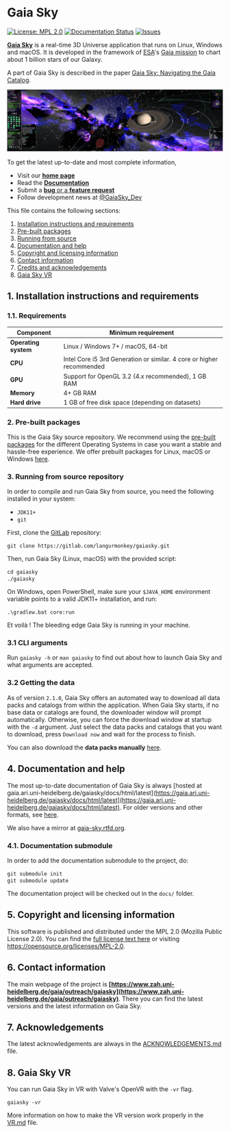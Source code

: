 # Gaia Sky

[![License: MPL 2.0](https://img.shields.io/badge/License-MPL%202.0-brightgreen.svg)](https://opensource.org/licenses/MPL-2.0)
[![Documentation Status](https://readthedocs.org/projects/gaia-sky/badge/?version=latest)](https://gaia.ari.uni-heidelberg.de/gaiasky/docs/html/latest)
[![Issues](https://img.shields.io/badge/issues-open-bbbb00.svg)](https://gitlab.com/langurmonkey/gaiasky/issues)

[**Gaia Sky**](https://zah.uni-heidelberg.de/gaia/outreach/gaiasky) is a real-time 3D Universe application that
runs on Linux, Windows and macOS. It is developed in the framework of
[ESA](https://www.esa.int/ESA)'s [Gaia mission](https://sci.esa.int/gaia) to chart about 1 billion stars of our Galaxy.

A part of Gaia Sky is described in the paper [Gaia Sky: Navigating the Gaia Catalog](https://dx.doi.org/10.1109/TVCG.2018.2864508).

<img src="header.jpg" alt="Gaia Sky header" style="max-height: 20em;" />

To get the latest up-to-date and most complete information,

*  Visit our [**home page**](https://zah.uni-heidelberg.de/gaia/outreach/gaiasky)
*  Read the [**Documentation**](https://gaia.ari.uni-heidelberg.de/gaiasky/docs/html/latest)
*  Submit a [**bug** or a **feature request**](https://gitlab.com/langurmonkey/gaiasky/issues)
*  Follow development news at [@GaiaSky_Dev](https://twitter.com/GaiaSky_Dev)

This file contains the following sections:

1. [Installation instructions and requirements](#1-installation-instructions-and-requirements)
2. [Pre-built packages](#2-pre-built-packages)
3. [Running from source](#3-running-from-source-repository)
4. [Documentation and help](#4-documentation-and-help)
5. [Copyright and licensing information](#5-copyright-and-licensing-information)
6. [Contact information](#6-contact-information)
7. [Credits and acknowledgements](#7-acknowledgements)
8. [Gaia Sky VR](#8-gaia-sky-vr)

##  1. Installation instructions and requirements

### 1.1. Requirements

| Component             | Minimum requirement                                                            |
|-----------------------|--------------------------------------------------------------------------------|
| **Operating system**  | Linux / Windows 7+ / macOS, 64-bit                                             |
| **CPU**               | Intel Core i5 3rd Generation or similar. 4 core or higher recommended          |
| **GPU**               | Support for OpenGL 3.2 (4.x recommended),  1 GB RAM                            |
| **Memory**            | 4+ GB RAM                                                                      |
| **Hard drive**        | 1 GB of free disk space (depending on datasets)                                |

### 2. Pre-built packages

This is the Gaia Sky source repository. We recommend using the [pre-built packages](https://zah.uni-heidelberg.de/gaia/outreach/gaiasky/downloads)
for the different Operating Systems in case you want a stable and hassle-free experience. We offer prebuilt packages for Linux, macOS or 
Windows [here](https://zah.uni-heidelberg.de/gaia/outreach/gaiasky/downloads/).


### 3. Running from source repository

In order to compile and run Gaia Sky from source, you need the following installed in your system:

- `JDK11+`
- `git`

First, clone the [GitLab](https://gitlab.com/langurmonkey/gaiasky) repository:

```console
git clone https://gitlab.com/langurmonkey/gaiasky.git
```

Then, run Gaia Sky (Linux, macOS) with the provided script:

```console
cd gaiasky
./gaiasky
```

On Windows, open PowerShell, make sure your `$JAVA_HOME` environment variable points to a valid JDK11+ installation, and run:

```batchfile
.\gradlew.bat core:run
```

Et voilà ! The bleeding edge Gaia Sky is running in your machine.


### 3.1 CLI arguments

Run `gaiasky -h` or `man gaiasky` to find out about how to launch Gaia Sky and what arguments are accepted.

### 3.2 Getting the data

As of version `2.1.0`, Gaia Sky offers an automated way to download all data packs and catalogs from within the application. When Gaia Sky starts, if no base data or catalogs are found, the downloader window will prompt automatically. Otherwise, you can force the download window at startup with the `-d` argument. Just select the data packs and catalogs that you want to download, press `Download now` and wait for the process to finish.

You can also download the **data packs manually** [here](https://gaia.ari.uni-heidelberg.de/gaiasky/files/autodownload/).


##  4. Documentation and help

The most up-to-date documentation of Gaia Sky is always [hosted at gaia.ari.uni-heidelberg.de/gaiasky/docs/html/latest](https://gaia.ari.uni-heidelberg.de/gaiasky/docs/html/latest](https://gaia.ari.uni-heidelberg.de/gaiasky/docs/html/latest). For older versions and other formats, see [here](https://gaia.ari.uni-heidelberg.de/gaiasky/docs).

We also have a mirror at [gaia-sky.rtfd.org](https://gaia-sky.readthedocs.io).

### 4.1. Documentation submodule

In order to add the documentation submodule to the project, do:

```console
git submodule init
git submodule update
```

The documentation project will be checked out in the `docs/` folder.

##  5. Copyright and licensing information

This software is published and distributed under the MPL 2.0
(Mozilla Public License 2.0). You can find the [full license
text here](/LICENSE.md)
or visiting https://opensource.org/licenses/MPL-2.0.

##  6. Contact information

The main webpage of the project is
**[https://www.zah.uni-heidelberg.de/gaia/outreach/gaiasky](https://www.zah.uni-heidelberg.de/gaia/outreach/gaiasky)**. There you can find
the latest versions and the latest information on Gaia Sky.

##  7. Acknowledgements

The latest acknowledgements are always in the [ACKNOWLEDGEMENTS.md](/ACKNOWLEDGEMENTS.md) file.

##  8. Gaia Sky VR

You can run Gaia Sky in VR with Valve's OpenVR with the `-vr` flag.

```console
gaiasky -vr
```

More information on how to make the VR version work properly in the [VR.md](VR.md) file.

